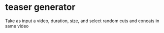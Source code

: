 # teaser generator
Take as input a video, duration, size, and select random cuts
and concats in same video